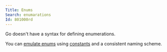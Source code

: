 ```yaml
---
Title: Enums
Search: enumarations
Id: 801000rd
---
```

Go doesn't have a syntax for defining enumerations.

You can [emulate enums](a-801000c4) using [constants](a-1047) and a consistent naming scheme.
